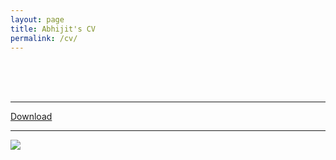 ```yaml
---
layout: page
title: Abhijit's CV
permalink: /cv/
---
```

<br />
<br />
<br />
<hr />
<A href="https://github.com/avannaldas/avannaldas.github.io/raw/master/uploads/Abhijit%20Annaldas.pdf">Download</A>
<hr />
<img style="max-width:100%;" src="https://github.com/avannaldas/avannaldas.github.io/raw/master/uploads/cv.png" />
<br />
<br />
